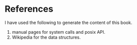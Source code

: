 # References

I have used the following to generate the content of this book.

1. manual pages for system calls and posix API.
2. Wikipedia for the data structures.
